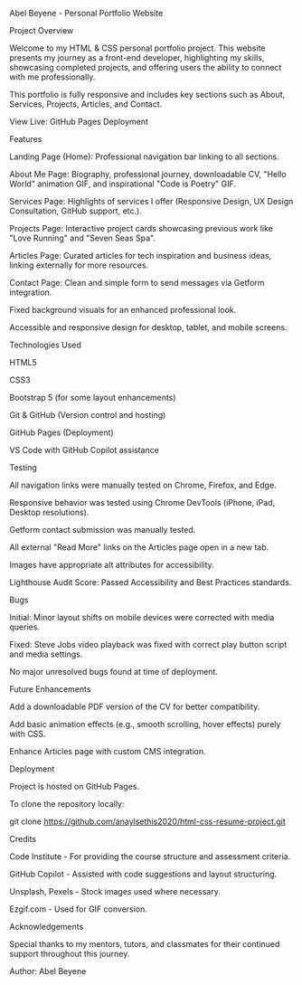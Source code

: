 Abel Beyene - Personal Portfolio Website

Project Overview

Welcome to my HTML & CSS personal portfolio project. This website presents my journey as a front-end developer, highlighting my skills, showcasing completed projects, and offering users the ability to connect with me professionally.

This portfolio is fully responsive and includes key sections such as About, Services, Projects, Articles, and Contact.

View Live: GitHub Pages Deployment

Features

Landing Page (Home): Professional navigation bar linking to all sections.

About Me Page: Biography, professional journey, downloadable CV, "Hello World" animation GIF, and inspirational "Code is Poetry" GIF.

Services Page: Highlights of services I offer (Responsive Design, UX Design Consultation, GitHub support, etc.).

Projects Page: Interactive project cards showcasing previous work like "Love Running" and "Seven Seas Spa".

Articles Page: Curated articles for tech inspiration and business ideas, linking externally for more resources.

Contact Page: Clean and simple form to send messages via Getform integration.

Fixed background visuals for an enhanced professional look.

Accessible and responsive design for desktop, tablet, and mobile screens.

Technologies Used

HTML5

CSS3

Bootstrap 5 (for some layout enhancements)

Git & GitHub (Version control and hosting)

GitHub Pages (Deployment)

VS Code with GitHub Copilot assistance

Testing

All navigation links were manually tested on Chrome, Firefox, and Edge.

Responsive behavior was tested using Chrome DevTools (iPhone, iPad, Desktop resolutions).

Getform contact submission was manually tested.

All external "Read More" links on the Articles page open in a new tab.

Images have appropriate alt attributes for accessibility.

Lighthouse Audit Score: Passed Accessibility and Best Practices standards.

Bugs

Initial: Minor layout shifts on mobile devices were corrected with media queries.

Fixed: Steve Jobs video playback was fixed with correct play button script and media settings.

No major unresolved bugs found at time of deployment.

Future Enhancements

Add a downloadable PDF version of the CV for better compatibility.

Add basic animation effects (e.g., smooth scrolling, hover effects) purely with CSS.

Enhance Articles page with custom CMS integration.

Deployment

Project is hosted on GitHub Pages.

To clone the repository locally:

git clone https://github.com/anaylsethis2020/html-css-resume-project.git

Credits

Code Institute - For providing the course structure and assessment criteria.

GitHub Copilot - Assisted with code suggestions and layout structuring.

Unsplash, Pexels - Stock images used where necessary.

Ezgif.com - Used for GIF conversion.

Acknowledgements

Special thanks to my mentors, tutors, and classmates for their continued support throughout this journey.

Author: Abel Beyene

